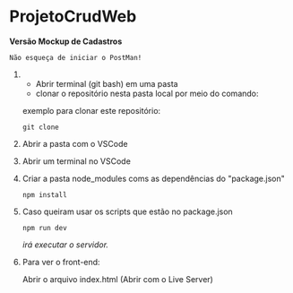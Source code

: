 # ProjetoCrudWeb

**Versão Mockup de Cadastros**

`Não esqueça de iniciar o PostMan!`

1. - Abrir terminal (git bash) em uma pasta    
    - clonar o repositório nesta pasta local por meio do comando: 
     
    exemplo para clonar este repositório:

    `git clone `

2. Abrir a pasta com o VSCode

3. Abrir um terminal no VSCode

4. Criar a pasta node_modules coms as dependências do "package.json"

    `npm install`

5. Caso queiram usar os scripts que estão no package.json

    `npm run dev`

    _irá executar o servidor._

6. Para ver o front-end:

    Abrir o arquivo index.html (Abrir com o Live Server)